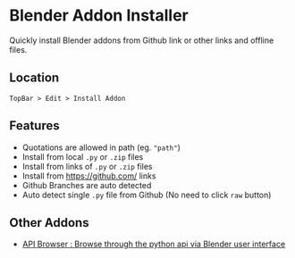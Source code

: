 # Blender Addon Installer
Quickly install Blender addons from Github link or other links and offline files.

## Location
`TopBar > Edit > Install Addon`

## Features
- Quotations are allowed in path (eg. `"path"`)
- Install from local `.py` or `.zip` files
- Install from links of `.py` or `.zip` files
- Install from https://github.com/ links
- Github Branches are auto detected
- Auto detect single `.py` file from Github (No need to click `raw` button)

## Other Addons
- [API Browser : Browse through the python api via Blender user interface](https://github.com/JayReigns/API_Browser)